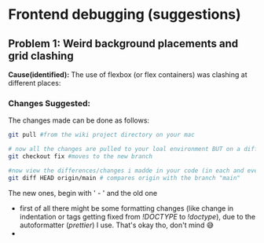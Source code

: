 # Frontend debugging (suggestions)

## Problem 1: Weird background placements and grid clashing

**Cause(identified):** The use of flexbox (or flex containers) was clashing at different places:

### Changes Suggested:

The changes made can be done as follows:

```bash
git pull #from the wiki project directory on your mac

# now all the changes are pulled to your loal environment BUT on a different branch named "fix"
git checkout fix #moves to the new branch

#now view the differences/changes i madde in your code (in each and every file)
git diff HEAD origin/main # compares origin with the branch "main"
```

The new ones, begin with ' - ' and the old one

- first of all there might be some formatting changes (like change in indentation or tags getting fixed from _!DOCTYPE_ to _!doctype_), due to the autoformatter (_prettier_) I use. That's okay tho, don't mind 😅
-
